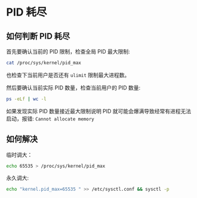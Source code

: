 # PID 耗尽

## 如何判断 PID 耗尽

首先要确认当前的 PID 限制，检查全局 PID 最大限制:

``` bash
cat /proc/sys/kernel/pid_max
```

也检查下当前用户是否还有 `ulimit` 限制最大进程数。

然后要确认当前实际 PID 数量，检查当前用户的 PID 数量:

``` bash
ps -eLf | wc -l
```

如果发现实际 PID 数量接近最大限制说明 PID 就可能会爆满导致经常有进程无法启动，报错: `Cannot allocate memory`

## 如何解决

临时调大：

``` bash
echo 65535 > /proc/sys/kernel/pid_max
```

永久调大:

``` bash
echo "kernel.pid_max=65535 " >> /etc/sysctl.conf && sysctl -p
```
